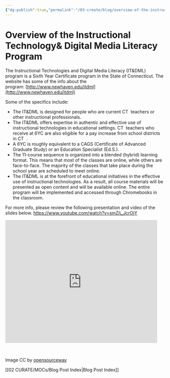 ```yaml
---
{"dg-publish":true,"permalink":"/03-create/blog/overview-of-the-instructional-technology-and-digital-media-literacy-program/","title":"Overview of the Instructional Technology& Digital Media Literacy (IT&DML) Program","tags":["itdml"]}
---
```


# Overview of the Instructional Technology& Digital Media Literacy Program

The Instructional Technologies and Digital Media Literacy (IT&DML) program is a Sixth Year Certificate program in the State of Connecticut. The website has some of the info about the program: [http://www.newhaven.edu/itdml](http://www.newhaven.edu/itdml)

Some of the specifics include:

- The IT&DML is designed for people who are current CT  teachers or other instructional professionals.
- The IT&DML offers expertise in authentic and effective use of instructional technologies in educational settings. CT  teachers who receive at 6YC are also eligible for a pay increase from school districts in CT  .
- A 6YC is roughly equivalent to a CAGS (Certificate of Advanced Graduate Study) or an Education Specialist (Ed.S.).
- The 11-course sequence is organized into a blended (hybrid) learning format. This means that most of the classes are online, while others are face-to-face. The majority of the classes that take place during the school year are scheduled to meet online.
- The IT&DML is at the forefront of educational initiatives in the effective use of instructional technologies. As a result, all course materials will be presented as open content and will be available online. The entire program will be implemented and accessed through Chromebooks in the classroom.

For more info, please review the following presentation and video of the slides below. https://www.youtube.com/watch?v=smZj\_JcrOiY

<iframe src="https://docs.google.com/presentation/d/1hdlxlpKuU4_ralxRDddHZoajgLNuA4LKJElNWntxKNY/embed?start=false&amp;loop=false&amp;delayms=3000" height="389" width="480" allowfullscreen="true" frameborder="0"></iframe>

 

Image CC by [opensourceway](https://www.flickr.com/photos/opensourceway/6555465931/)

[[02 CURATE/MOCs/Blog Post Index\|Blog Post Index]]